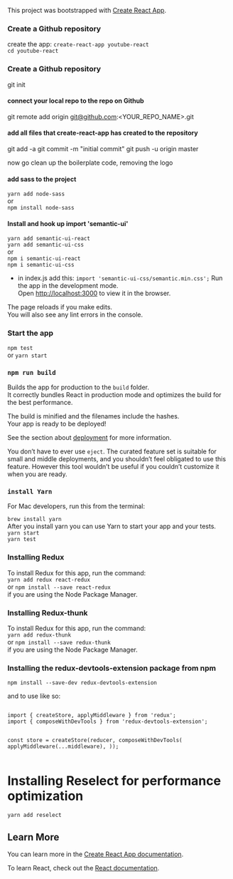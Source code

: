 This project was bootstrapped with [Create React App](https://github.com/facebook/create-react-app).

### Create a Github repository

create the app:
`create-react-app youtube-react`<br>
`cd youtube-react`

### Create a Github repository

git init

#### connect your local repo to the repo on Github

git remote add origin git@github.com:<YOUR_REPO_NAME>.git

#### add all files that create-react-app has created to the repository

git add -a
git commit -m "initial commit"
git push -u origin master

now go clean up the boilerplate code, removing the logo

#### add sass to the project

`yarn add node-sass`<br>or<br>
`npm install node-sass`

#### Install and hook up import 'semantic-ui'

`yarn add semantic-ui-react`<br>
`yarn add semantic-ui-css`<br>or<br>
`npm i semantic-ui-react`<br>
`npm i semantic-ui-css`

- in index.js add this:
  `import 'semantic-ui-css/semantic.min.css';`
  Run the app in the development mode.<br>
  Open [http://localhost:3000](http://localhost:3000) to view it in the browser.

The page reloads if you make edits.<br>
You will also see any lint errors in the console.

### Start the app

`npm test`<br> or
`yarn start`

### `npm run build`

Builds the app for production to the `build` folder.<br>
It correctly bundles React in production mode and optimizes the build for the best performance.

The build is minified and the filenames include the hashes.<br>
Your app is ready to be deployed!

See the section about [deployment](https://facebook.github.io/create-react-app/docs/deployment) for more information.

You don’t have to ever use `eject`. The curated feature set is suitable for small and middle deployments, and you shouldn’t feel obligated to use this feature. However this tool wouldn’t be useful if you couldn’t customize it when you are ready.
### `install Yarn`

For Mac developers, run this from the terminal:

`brew install yarn`
<br>
After you install yarn you can use Yarn to start your app and your tests.<br>
`yarn start`<br>
`yarn test`

### Installing Redux

To install Redux for this app, run the command:<br>
`yarn add redux react-redux`<br>or
`npm install --save react-redux` <br> if you are using the Node Package Manager.

### Installing Redux-thunk

To install Redux for this app, run the command:<br>
`yarn add redux-thunk`<br>or
`npm install --save redux-thunk` <br> if you are using the Node Package Manager.

### Installing the redux-devtools-extension package from npm

<pre><code>npm install --save-dev redux-devtools-extension
</code></pre>
<p>and to use like so:</p>
<pre><code>
import { createStore, applyMiddleware } from 'redux';
import { composeWithDevTools } from 'redux-devtools-extension';

const store = createStore(reducer, composeWithDevTools(
applyMiddleware(...middleware),
));
</code></pre>

# Installing Reselect for performance optimization

<pre><code>yarn add reselect
</pre></code>

## Learn More

You can learn more in the [Create React App documentation](https://facebook.github.io/create-react-app/docs/getting-started).

To learn React, check out the [React documentation](https://reactjs.org/).
